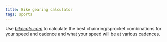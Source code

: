 ```yaml
---
title: Bike gearing calculator
tags: sports
---
```

Use [<cite>bikecalc.com</cite>](https://www.bikecalc.com) to calculate 
the best chainring/sprocket combinations for your speed and cadence and what your speed will be at various cadences.
